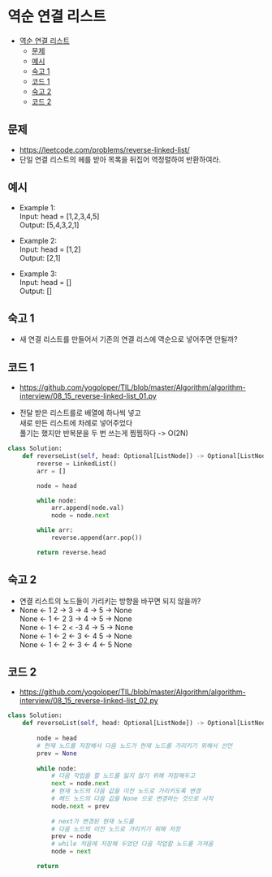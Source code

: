 # 역순 연결 리스트

<!-- TOC -->

- [역순 연결 리스트](#%EC%97%AD%EC%88%9C-%EC%97%B0%EA%B2%B0-%EB%A6%AC%EC%8A%A4%ED%8A%B8)
  - [문제](#%EB%AC%B8%EC%A0%9C)
  - [예시](#%EC%98%88%EC%8B%9C)
  - [숙고 1](#%EC%88%99%EA%B3%A0-1)
  - [코드 1](#%EC%BD%94%EB%93%9C-1)
  - [숙고 2](#%EC%88%99%EA%B3%A0-2)
  - [코드 2](#%EC%BD%94%EB%93%9C-2)

<!-- /TOC -->


## 문제
- https://leetcode.com/problems/reverse-linked-list/
- 단일 연결 리스트의 헤를 받아 목록을 뒤집어 역정렬하여 반환하여라.  

## 예시
- Example 1:  
  Input: head = [1,2,3,4,5]  
  Output: [5,4,3,2,1]  

- Example 2:  
  Input: head = [1,2]  
  Output: [2,1]  

- Example 3:  
  Input: head = []  
  Output: []  

## 숙고 1
- 새 연결 리스트를 만들어서 기존의 연결 리스에 역순으로 넣어주면 안될까?

## 코드 1
- https://github.com/yogoloper/TIL/blob/master/Algorithm/algorithm-interview/08_15_reverse-linked-list_01.py  

- 전달 받은 리스트를로 배열에 하나씩 넣고  
  새로 만든 리스트에 차례로 넣어주었다  
  풀기는 했지만 반복분을 두 번 쓰는게 찜찜하다 -> O(2N)

``` python
class Solution:
    def reverseList(self, head: Optional[ListNode]) -> Optional[ListNode]:
        reverse = LinkedList()
        arr = []

        node = head

        while node:
            arr.append(node.val)
            node = node.next

        while arr:
            reverse.append(arr.pop())

        return reverse.head
```

## 숙고 2
- 연결 리스트의 노드들이 가리키는 방향을 바꾸면 되지 않을까?
- None <- 1 2 -> 3 -> 4 -> 5 -> None  
  None <- 1 <- 2 3 -> 4 -> 5 -> None  
  None <- 1 <- 2 < -3 4 -> 5 -> None  
  None <- 1 <- 2 <- 3 <- 4 5 -> None  
  None <- 1 <- 2 <- 3 <- 4 <- 5 None  


## 코드 2
- https://github.com/yogoloper/TIL/blob/master/Algorithm/algorithm-interview/08_15_reverse-linked-list_02.py  

``` python
class Solution:
    def reverseList(self, head: Optional[ListNode]) -> Optional[ListNode]:
        
        node = head
        # 현재 노드를 저장해서 다음 노드가 현재 노드를 가리키기 위해서 선언
        prev = None
        
        while node:
            # 다음 작업을 할 노드를 잃지 않기 위해 저장해두고
            next = node.next
            # 현재 노드의 다음 값을 이전 노드로 가리키도록 변경
            # 헤드 노드의 다음 값을 None 으로 변경하는 것으로 시작
            node.next = prev 
            
            # next가 변경된 현재 노드를 
            # 다음 노드의 이전 노드로 가리키기 위해 저장
            prev = node
            # while 처음에 저장해 두었던 다음 작업할 노드를 가져옴
            node = next

        return 
```